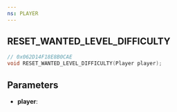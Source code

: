 ```yaml
---
ns: PLAYER
---
```

## RESET_WANTED_LEVEL_DIFFICULTY

```c
// 0x062D14F18E8B0CAE
void RESET_WANTED_LEVEL_DIFFICULTY(Player player);
```

## Parameters
* **player**:
